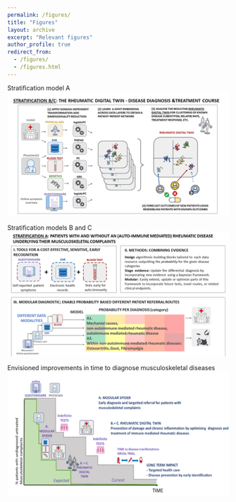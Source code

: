 ```yaml
---
permalink: /figures/
title: "Figures"
layout: archive
excerpt: "Relevant figures"
author_profile: true
redirect_from: 
  - /figures/
  - /figures.html
---
```



Stratification model A
![Stratification model A](images/SPIDeRR_stratA.PNG)

Stratification models B and C
![Stratification model A](images/SPIDeRR_stratB.PNG)

Envisioned improvements in time to diagnose musculoskeletal diseases
![SPIDeRR Time to Diagnose](images/SPIDeRR_survival.PNG)
